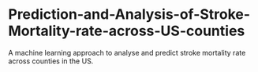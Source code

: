 # Prediction-and-Analysis-of-Stroke-Mortality-rate-across-US-counties
A machine learning approach to analyse and predict stroke mortality rate across counties in the US.
